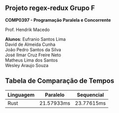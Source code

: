## Projeto regex-redux Grupo F

**COMP0397 - Programação Paralela e Concorrente**

Prof. Hendrik Macedo

**Alunos**: 
Eufranio Santos Lima     
David de Almeida Cunha            
João Pedro Santos da Silva       
José Ilmar Cruz Freire Neto          
Matheus Lima dos Santos     
Wesley Araujo Souza



## Tabela de Comparação de Tempos

|  Linguagem | Paralelo  | Sequencial  |
| ------------------- | ------------------- | ------------------- |
|  Rust |  21.57933ms |  23.77615ms |
